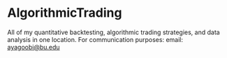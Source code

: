 # AlgorithmicTrading
All of my quantitative backtesting, algorithmic trading strategies, and data analysis in one location. For communication purposes: email: ayagoobi@bu.edu
